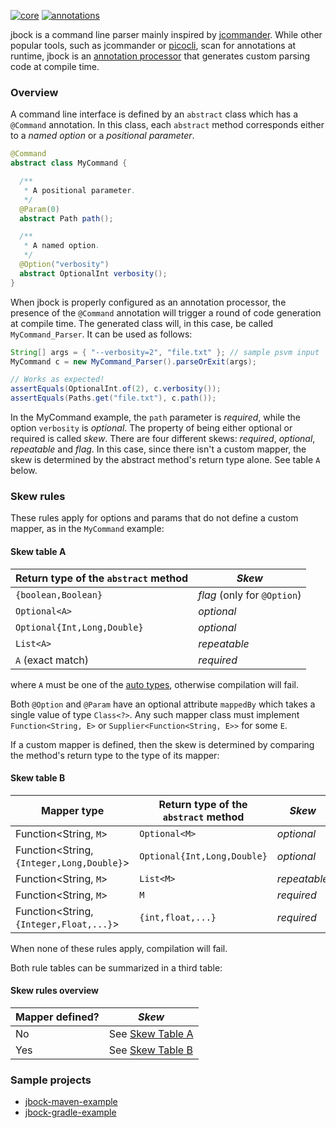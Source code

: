 [![core](https://maven-badges.herokuapp.com/maven-central/com.github.h908714124/jbock/badge.svg?style=plastic&subject=jbock)](https://maven-badges.herokuapp.com/maven-central/com.github.h908714124/jbock)
[![annotations](https://maven-badges.herokuapp.com/maven-central/com.github.h908714124/jbock-annotations/badge.svg?color=red&style=plastic&subject=jbock-annotations)](https://maven-badges.herokuapp.com/maven-central/com.github.h908714124/jbock-annotations)

jbock is a command line parser mainly inspired by [jcommander](https://jcommander.org/).
While other popular tools, such as jcommander or
[picocli](https://github.com/remkop/picocli), scan for annotations at runtime, jbock is an
[annotation processor](https://openjdk.java.net/groups/compiler/processing-code.html)
that generates custom parsing code at compile time.

### Overview

A command line interface is defined by an `abstract` class which has a `@Command` annotation.
In this class, each `abstract` method corresponds either to a *named option* or a *positional parameter*.

````java
@Command
abstract class MyCommand {

  /**
   * A positional parameter.
   */
  @Param(0)
  abstract Path path();

  /**
   * A named option.
   */
  @Option("verbosity")
  abstract OptionalInt verbosity();
}
````

When jbock is properly configured as an
annotation processor, the presence of the `@Command` annotation
will trigger a round of code generation at compile time.
The generated class will, in this case, be called
`MyCommand_Parser`. It can be used as follows:

````java
String[] args = { "--verbosity=2", "file.txt" }; // sample psvm input
MyCommand c = new MyCommand_Parser().parseOrExit(args);

// Works as expected!
assertEquals(OptionalInt.of(2), c.verbosity());
assertEquals(Paths.get("file.txt"), c.path());
````

In the MyCommand example, the `path` parameter is *required*,
while the option `verbosity` is *optional*.
The property of being either optional or required is called *skew*.
There are four different skews:
*required*, *optional*, *repeatable* and *flag*.
In this case, since there isn't a custom mapper, the skew is
determined by the abstract method's return type alone.
See table `A` below.

### Skew rules

These rules apply for options and params that
do not define a custom mapper,
as in the `MyCommand` example:

#### Skew table A

Return type of the `abstract` method      | *Skew*
----------------------------------------- | --------------------------------
`{boolean,Boolean}`                       | *flag* (only for `@Option`)
`Optional<A>`                             | *optional*
`Optional{Int,Long,Double}`               | *optional*
`List<A>`                                 | *repeatable*
`A` (exact match)                         | *required*

where `A` must be one of the
[auto types](https://github.com/h908714124/jbock-docgen/blob/master/src/main/java/com/example/hello/JbockAutoTypes.java),
otherwise compilation will fail.

Both `@Option` and `@Param` have an optional attribute
`mappedBy` which takes a single value of type `Class<?>`.
Any such mapper class must implement `Function<String, E>` or `Supplier<Function<String, E>>` for some `E`.

If a custom mapper is defined,
then the skew is determined by comparing
the method's return type to the type of its mapper:

#### Skew table B

Mapper type                                     | Return type of the `abstract` method | *Skew*
----------------------------------------------- | ------------------------------------ | ------------
Function&lt;String, `M`&gt;                     | `Optional<M>`                        | *optional*
Function&lt;String, `{Integer,Long,Double}`&gt; | `Optional{Int,Long,Double}`          | *optional*
Function&lt;String, `M`&gt;                     | `List<M>`                            | *repeatable*
Function&lt;String, `M`&gt;                     | `M`                                  | *required*
Function&lt;String, `{Integer,Float,...}`&gt;   | `{int,float,...}`                    | *required*

When none of these rules apply, compilation will fail.

Both rule tables can be summarized in a third table:

#### Skew rules overview

Mapper defined? | *Skew*
--------------- | -----------
No              | See <a href="#user-content-skew-table-a">Skew Table A</a>
Yes             | See <a href="#user-content-skew-table-b">Skew Table B</a>

### Sample projects

* [jbock-maven-example](https://github.com/h908714124/jbock-maven-example)
* [jbock-gradle-example](https://github.com/h908714124/jbock-gradle-example)
